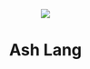 <p align="center">
  <img src="https://avatars.githubusercontent.com/u/110131332?s=200&v=4">
</p>
<h1 align="center">Ash Lang</h1>
